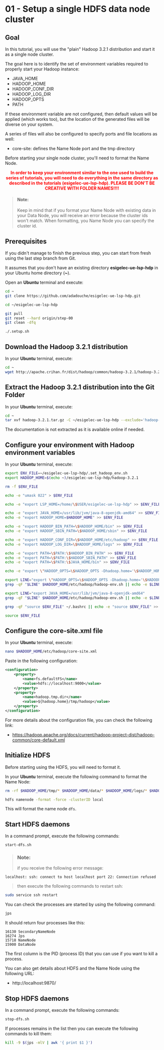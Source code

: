 # 01 - Setup a single HDFS data node cluster

## Goal

In this tutorial, you will use the "plain" Hadoop 3.2.1 distribution and start it as a single node cluster.

The goal here is to identify the set of environment variables required to properly start your Hadoop instance:
 - JAVA_HOME
 - HADOOP_HOME
 - HADOOP_CONF_DIR
 - HADOOP_LOG_DIR
 - HADOOP_OPTS
 - PATH

If these environment variable are not configured, then default values will be applied (which works too), but the location of the generated files will be diverse on your system.

A series of files will also be configured to specify ports and file locations as well:
 - core-site: defines the Name Node port and the tmp directory

Before starting your single node cluster, you'll need to format the Name Node.

**<p style="text-align: center;"> <span style="color: red">In order to keep your environment similar to the one used to build the series of tutorials, you will need to do everything in the same directory as described in the tutorials (esigelec-ue-lsp-hdp).
PLEASE BE DON'T BE CREATIVE WITH FOLDER NAMES!!!!</span></p>**

> #### **Note:**
>Keep in mind that if you format your Name Node with existing data in your Data Node, you will receive an error because the cluster ids won't match.
>When formatting, you Name Node you can specify the cluster id.

## Prerequisites

If you didn't manage to finish the previous step, you can start from fresh using the last step branch from Git.

It assumes that you don't have an existing directory **esigelec-ue-lsp-hdp** in your Ubuntu home directory (**~**).

Open an **Ubuntu** terminal and execute:

```sh
cd ~
git clone https://github.com/adadouche/esigelec-ue-lsp-hdp.git

cd ~/esigelec-ue-lsp-hdp

git pull
git reset --hard origin/step-00
git clean -dfq

./.setup.sh
```

## Download the Hadoop 3.2.1 distribution

In your **Ubuntu** terminal, execute:

```sh
cd ~
wget http://apache.crihan.fr/dist/hadoop/common/hadoop-3.2.1/hadoop-3.2.1.tar.gz
```

## Extract the Hadoop 3.2.1 distribution into the Git Folder

In your **Ubuntu** terminal, execute:

```sh
cd ~
tar xvf hadoop-3.2.1.tar.gz -C ~/esigelec-ue-lsp-hdp --exclude='hadoop-3.2.1/share/doc'
```

The documentation is not extracted as it is available online if needed.

## Configure your environment with Hadoop environment variables

In your **Ubuntu** terminal, execute:

```sh
export ENV_FILE=~/esigelec-ue-lsp-hdp/.set_hadoop_env.sh
export HADOOP_HOME=$(echo ~)/esigelec-ue-lsp-hdp/hadoop-3.2.1

rm -f $ENV_FILE

echo -e "umask 022" > $ENV_FILE

echo -e "export LSP_HOME=/home/\$USER/esigelec-ue-lsp-hdp" >> $ENV_FILE

echo -e "export JAVA_HOME=/usr/lib/jvm/java-8-openjdk-amd64" >> $ENV_FILE
echo -e "export HADOOP_HOME=$HADOOP_HOME" >> $ENV_FILE

echo -e "export HADOOP_BIN_PATH=\$HADOOP_HOME/bin" >> $ENV_FILE
echo -e "export HADOOP_SBIN_PATH=\$HADOOP_HOME/sbin" >> $ENV_FILE

echo -e "export HADOOP_CONF_DIR=\$HADOOP_HOME/etc/hadoop" >> $ENV_FILE
echo -e "export HADOOP_LOG_DIR=\$HADOOP_HOME/logs" >> $ENV_FILE

echo -e "export PATH=\$PATH:\$HADOOP_BIN_PATH" >> $ENV_FILE
echo -e "export PATH=\$PATH:\$HADOOP_SBIN_PATH" >> $ENV_FILE
echo -e "export PATH=\$PATH:\$JAVA_HOME/bin" >> $ENV_FILE

echo -e "export \"HADOOP_OPTS=\$HADOOP_OPTS -Dhadoop.home='\$HADOOP_HOME'\""  >> $ENV_FILE

export LINE="export \"HADOOP_OPTS=\$HADOOP_OPTS -Dhadoop.home='\$HADOOP_HOME'\""
grep -qF "$LINE" $HADOOP_HOME/etc/hadoop/hadoop-env.sh || echo -e $LINE >> $HADOOP_HOME/etc/hadoop/hadoop-env.sh

export LINE="export JAVA_HOME=/usr/lib/jvm/java-8-openjdk-amd64"
grep -qF "$LINE" $HADOOP_HOME/etc/hadoop/hadoop-env.sh || echo -e $LINE >> $HADOOP_HOME/etc/hadoop/hadoop-env.sh

grep -qF "source $ENV_FILE" ~/.bashrc || echo -e "source $ENV_FILE" >> ~/.bashrc

source $ENV_FILE
```

## Configure the core-site.xml file

In your **Ubuntu** terminal, execute:

```sh
nano $HADOOP_HOME/etc/hadoop/core-site.xml
```

Paste in the following configuration:

```xml
<configuration>
    <property>
        <name>fs.defaultFS</name>
        <value>hdfs://localhost:9000</value>
    </property>
    <property>
        <name>hadoop.tmp.dir</name>
        <value>${hadoop.home}/tmp/hadoop</value>
    </property>
</configuration>
```

For more details about the configuration file, you can check the following link:

 - https://hadoop.apache.org/docs/current/hadoop-project-dist/hadoop-common/core-default.xml

## Initialize HDFS

Before starting using the HDFS, you will need to format it.

In your **Ubuntu** terminal, execute the following command to format the Name Node:

```sh
rm -rf $HADOOP_HOME/tmp/* $HADOOP_HOME/data/* $HADOOP_HOME/logs/* $HADOOP_HOME/pid/*

hdfs namenode -format -force -clusterID local
```

This will format the name node `dfs`.

## Start HDFS daemons

In a command prompt, execute the following commands:

```sh
start-dfs.sh
```

> ### **Note:**
> if you receive the following error message:
```
localhost: ssh: connect to host localhost port 22: Connection refused
```
> then execute the following commands to restart ssh:
```sh
sudo service ssh restart
```

You can check the processes are started by using the following command:

```sh
jps
```

It should return four processes like this:

```
16130 SecondaryNameNode
16274 Jps
15718 NameNode
15900 DataNode
```

The first column is the PID (process ID) that you can use if you want to kill a process.

You can also get details about HDFS and the Name Node using the following URL:

 - http://localhost:9870/

## Stop HDFS daemons

In a command prompt, execute the following commands:

```sh
stop-dfs.sh
```

If processes remains in the list then you can execute the following commands to kill them:

```sh
kill -9 $(jps -mlV | awk '{ print $1 }')
```
